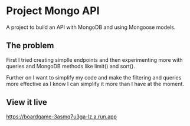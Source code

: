 # Project Mongo API

A project to build an API with MongoDB and using Mongoose models.


## The problem

First I tried creating simplle endpoints and then experimenting more with queries and MongoDB methods like limit() and sort().

Further on I want to simplify my code and make the filtering and queries more effective as I know I can simplify it more than I have at the moment.

## View it live

https://boardgame-3asmq7u3ga-lz.a.run.app
